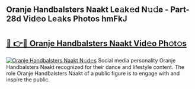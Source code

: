 ## Oranje Handbalsters Naakt Le𝚊k𝚎d N𝚞𝚍e - Part-28d Vid𝚎o Le𝚊ks Photos hmFkJ

# <h2><a href="http://fb4jdmv.evod.top/?m=Oranje+Handbalsters+Naakt">🔗 👉🔴 Oranje Handbalsters Naakt Vid𝚎o Ph𝚘t𝚘s</a></h2>

[![Oranje Handbalsters Naakt N𝚞d𝚎s](https://i.imgur.com/8V9OHl7.gif)](http://fb4jdmv.evod.top/?m=Oranje+Handbalsters+Naakt)
Social media personality Oranje Handbalsters Naakt recognized for their dance and lifestyle content. The role Oranje Handbalsters Naakt of a public figure is to engage with and inspire the public. 
